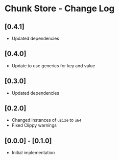 # Chunk Store - Change Log

## [0.4.1]
- Updated dependencies

## [0.4.0]
- Update to use generics for key and value

## [0.3.0]
- Updated dependencies

## [0.2.0]
- Changed instances of `usize` to `u64`
- Fixed Clippy warnings

## [0.0.0] - [0.1.0]
- Initial implementation
